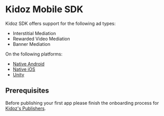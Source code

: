 
# Kidoz Mobile SDK

Kidoz SDK offers support for the following ad types:

+ Interstitial Mediation 
+ Rewarded Video Mediation 
+ Banner Mediation 

On the following platforms:

- [Native Android](/Kidoz%20Direct/Android)
- [Native iOS](/Kidoz%20Direct/iOS)
- [Unity](/Kidoz%20Direct/Unity)

## Prerequisites

Before publishing your first app please finish the onboarding process for [Kidoz's Publishers](http://accounts.kidoz.net/publishers/register?utm_source=kidoz_github).
